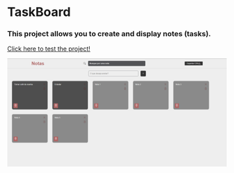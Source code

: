 # TaskBoard
### This project allows you to create and display notes (tasks).
<a href="https://vinicius-rodriguess.github.io/Note-Master/">Click here to test the project!</a>
<p></p>
<img src="./src/img/Screenshot_1.png">
